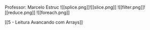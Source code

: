 Professor: Marcelo Estruc
![[splice.png]]![[slice.png]]
![[filter.png]]![[reduce.png]]
![[foreach.png]]

[[5 - Leitura Avancando com Arrays]]